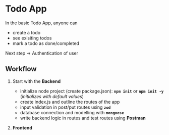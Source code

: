 # Todo App

In the basic Todo App, anyone can

- create a todo
- see exisiting todos
- mark a todo as done/completed

Next step -> Authentication of user

## Workflow

1. Start with the **Backend**
    - initialize node project (create package.json): **`npm init`** or **`npm init -y`** (_initializes with default values_)
    - create index.js and outline the routes of the app
    - input validation in post/put routes using **`zod`**
    - database connection and modelling with **`mongoose`**
    - write backend logic in routes and test routes using **Postman**

2. **Frontend**
